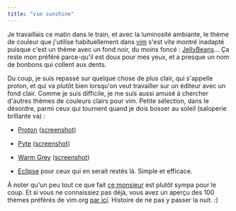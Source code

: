 ```yaml
---
title: "vim sunshine"
---
```


Je travaillais ce matin dans le train, et avec la luminosité ambiante, le
thème de couleur que j'utilise habituellement dans [vim](http://vim.org) s'est
vite montré inadapté puisque c'est un thème avec un fond noir, du moins foncé
:
[JellyBeans](http://vim.sourceforge.net/scripts/script.php?script_id=2555)...
Ça reste mon préféré parce-qu'il est doux pour mes yeux, et a presque un nom
de bonbons qui collent aux dents.

Du coup, je suis repassé sur quelque chose de plus clair, qui s'appelle
proton, et qui va plutôt bien lorsqu'on veut travailler sur un éditeur avec un
fond clair. Comme je suis difficile, je me suis aussi amusé à chercher
d'autres thèmes de couleurs clairs pour vim. Petite sélection, dans le
désordre, parmi ceux qui tournent quand je dois bosser au soleil (saloperie
brillante va) :

  

  * [Proton](http://vim.sourceforge.net/scripts/script.php?script_id=2510) ([screenshot](http://www.leetless.de/site/vim#proton))
  

  * [Pyte](http://vim.sourceforge.net/scripts/script.php?script_id=1492) ([screenshot](http://www.leetless.de/site/vim#pyte))
  

  * [Warm Grey](http://vim.sourceforge.net/scripts/script.php?script_id=2061) ([screenshot](http://www.leetless.de/site/vim#warm_grey))
  

  * [Eclipse](http://axisym3.net/jdany/vim-the-editor/#eclipse) pour ceux qui en serait restés là. Simple et efficace.
  

À noter qu'un peu tout ce que fait [ce
monsieur](http://www.leetless.de/site/vim) est plutôt sympa pour le coup. Et
si vous ne connaissiez pas déjà, vous avez un aperçu des 100 thèmes préférés
de vim.org [par ici](http://www.vi-improved.org/color_sampler_pack/). Histoire
de ne pas y passer la nuit. :)

